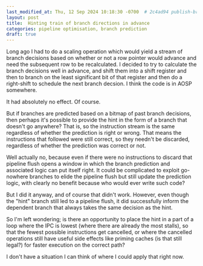 ```yaml
---
last_modified_at: Thu, 12 Sep 2024 10:18:30 -0700  # 2c4ad94 publish-branch-train-hinting
layout: post
title:  Hinting train of branch directions in advance
categories: pipeline optimisation, branch prediction
draft: true
---
```

Long ago I had to do a scaling operation which would yield a stream of
branch decisions based on whether or not a row pointer would advance and
need the subsequent row to be recalculated.  I decided to try to
calculate the branch decisions well in advance, and shift them into a
shift register and then to branch on the least significant bit of that
register and then do a right-shift to schedule the next branch decsion.
I think the code is in AOSP somewhere.

It had absolutely no effect.  Of course.

But if branches are predicted based on a bitmap of past branch
decisions, then perhaps it's possible to provide the hint in the form of
a branch that doesn't go anywhere?  That is, so the instruction stream
is the same regardless of whether the prediction is right or wrong.
That means the instructions that followed were still correct, so they
needn't be discarded, regardless of whether the prediction was correct
or not.

Well actually no, because even if there were no instructions to discard
that pipeline flush opens a window in which the branch prediction and
associated logic can put itself right.  It could be complicated to
exploit go-nowhere branches to elide the pipeline flush but still update
the prediction logic, with clearly no benefit because who would ever
write such code?

But I did it anyway, and of course that didn't work.  However, even
though the "hint" branch still led to a pipeline flush, it did
successfully inform the dependent branch that always takes the same
decision as the hint.

So I'm left wondering; is there an opportunity to place the hint in a
part of a loop where the IPC is lowest (where there are already the most
stalls), so that the fewest possible instructions get cancelled, or
where the cancelled operations still have useful side effects like
priming caches (is that still legal?) for faster execution on the
correct path?

I don't have a situation I can think of where I could apply that right
now.

